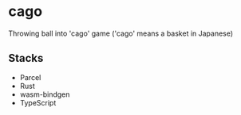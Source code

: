 # cago

Throwing ball into 'cago' game ('cago' means a basket in Japanese)

## Stacks

* Parcel
* Rust
* wasm-bindgen
* TypeScript
